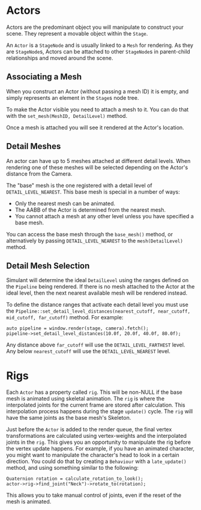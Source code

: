 # Actors

Actors are the predominant object you will manipulate to construct your scene. They represent a
movable object within the `Stage`.

An `Actor` is a `StageNode` and is usually linked to a `Mesh` for rendering. As they are `StageNode`s, Actors can be attached to other `StageNode`s in parent-child relationships and moved around the scene.

## Associating a Mesh

When you construct an Actor (without passing a mesh ID) it is empty, and simply represents an element in the `Stage`s node tree. 

To make the Actor visible you need to attach a mesh to it. You can do that with the `set_mesh(MeshID, DetailLevel)` method.

Once a mesh is attached you will see it rendered at the Actor's location.

## Detail Meshes

An actor can have up to 5 meshes attached at different detail levels. When rendering
one of these meshes will be selected depending on the Actor's distance from the Camera.

The "base" mesh is the one registered with a detail level of `DETAIL_LEVEL_NEAREST`. This
base mesh is special in a number of ways:

 - Only the nearest mesh can be animated.
 - The AABB of the Actor is determined from the nearest mesh.
 - You cannot attach a mesh at any other level unless you have specified a base mesh.
 
You can access the base mesh through the `base_mesh()` method, or alternatively by passing
`DETAIL_LEVEL_NEAREST` to the `mesh(DetailLevel)` method.

## Detail Mesh Selection

Simulant will determine the ideal `DetailLevel` using the ranges defined on the `Pipeline` being rendered. If there is no mesh attached to the Actor at the ideal level, then the next nearest
available mesh will be rendered instead.

To define the distance ranges that activate each detail level you must use the `Pipeline::set_detail_level_distances(nearest_cutoff, near_cutoff, mid_cutoff, far_cutoff)` method. For example:

```
auto pipeline = window.render(stage, camera).fetch();
pipeline->set_detail_level_distances(10.0f, 20.0f, 40.0f, 80.0f);
```

Any distance above `far_cutoff` will use the `DETAIL_LEVEL_FARTHEST` level. Any below
`nearest_cutoff` will use the `DETAIL_LEVEL_NEAREST` level.

# Rigs

Each `Actor` has a property called `rig`. This will be non-NULL if the base mesh is animated using skeletal animation. The `rig` is where the interpolated joints for the current frame are stored after calculation. This interpolation process happens during the stage `update()` cycle. The `rig` will have the same joints as the base mesh's Skeleton.

Just before the `Actor` is added to the render queue, the final vertex transformations are calculated using vertex-weights and the interpolated joints in the `rig`. This gives you an opportunity to manipulate the rig before the vertex update happens. For example, if you have an animated character, you might want to manipulate the character's head to look in a certain direction. You could do that by creating a `Behaviour` with a `late_update()` method, and using something similar to the following:

```
Quaternion rotation = calculate_rotation_to_look();
actor->rig->find_joint("Neck")->rotate_to(rotation);
```

This allows you to take manual control of joints, even if the reset of the mesh is animated.

